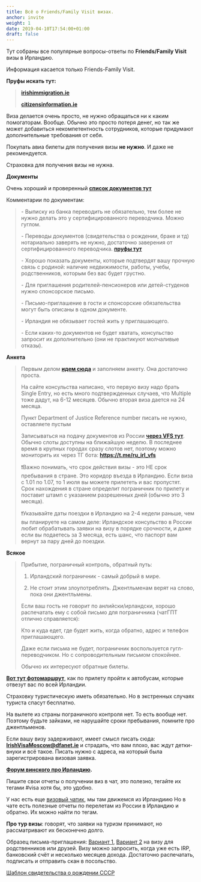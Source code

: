 ```yaml
---
title: Всё о Friends/Family Visit визах.
anchor: invite
weight: 1
date: 2019-04-10T17:54:00+01:00
draft: false
---
```

Тут собраны все популярные вопросы-ответы по **Friends/Family Visit** визы в Ирландию.

Информация касается только Friends-Family Visit.



**Пруфы искать тут:** 

> **[irishimmigration.ie](https://www.irishimmigration.ie/coming-to-visit-ireland/how-to-apply-for-a-short-stay-c-visit-tourist-visa/visit-family-friend-visa/)**
>
> **[citizensinformation.ie](https://www.citizensinformation.ie/en/moving-country/visas-for-ireland/visas-for-tourists-visiting-ireland/#0ab9c9)**

Виза делается очень просто, не нужно обращаться ни к каким помогаторам. Вообще. Обычно это просто потеря денег, но так же может добавиться некомпетентность сотрудников, которые придумают дополнительные требования от себя.

Покупать авиа билеты для получения визы **не нужно**. И даже не рекомендуется. 

Страховка для получения визы не нужна.

**Документы**

Очень хороший и проверенный **[список документов тут](https://t.me/valimizie/52665)**

[](https://t.me/valimizie/52665)Комментарии по документам: 

> \- Выписку из банка переводить не обязательно, тем более не нужно делать это у сертифицированного переводчика. Можно гуглом.
>
> \- Переводы документов (свидетельства о рождении, браке и тд) нотариально заверять не нужно, достаточно заверения от сертифицированного переводчика. **[пруфы тут](https://t.me/irlnd/476988)**
>
> \- Хорошо показать документы, которые подтвердят вашу прочную связь с родиной: наличие недвижимости, работы, учебы, родственников, которым без вас будет грустно.
>
> \- Для приглашения родителей-пенсионеров или детей-студенов нужно спонсорское письмо.
>
> \- Письмо-приглашение в гости и спонсорские обязательства могут быть описаны в одном документе.
>
> \- Ирландия не обязывает гостей жить у приглашающего.
>
> \- Если каких-то документов не будет хватать, консульство запросит их дополнительно (они не практикуют молчаливые отказы).

**Анкета**

> Первым делом **[идем сюда](https://www.visas.inis.gov.ie/avats/OnlineHome.aspx)** и заполняем анкету. Она достаточно проста. 
>
> На сайте консульства написано, что первую визу надо брать Single Entry, но есть много подтвержденных случаев, что Multiple тоже дадут, на 6-12 месяцев. Обычно вторая виза дается на 24 месяца. 
>
> Пункт Department of Justice Reference number писать не нужно, оставляете пустым
>
> Записываться на подачу документов из России **[через VFS тут](https://visa.vfsglobal.com/rus/en/irl/book-an-appointment)**. Обычно слоты доступны на ближайшую неделю. В последнее время в крупных городах сразу слотов нет, поэтому можно мониторить их через ТГ бота: **<https://t.me/ru_irl_vfs>**[](https://t.me/ru_irl_vfs)
>
> ❗️Важно понимать, что срок действия визы - это НЕ срок пребывания в стране. Это коридор въезда в Ирландию. Если виза с 1.01 по 1.07, то 1 июля вы можете прилететь и вас пропустят. Срок нахождения в стране определит пограничник по прилету и поставит штамп с указанием разрешенных дней (обычно это 3 месяца).
>
> ❗️Указывайте даты поездки в Ирландию на 2-4 недели раньше, чем вы планируете на самом деле: Ирландское консульство в России любит обрабатывать заявки на визу в порядке срочности, и даже если вы подаетесь за 3 месяца, есть шанс, что паспорт вам вернут за пару дней до поездки.



**Всякое**

> Прибытие, пограничный контроль, обратный путь:
>
> 1) Ирландский пограничник - самый добрый в мире. 
>
> 2) Не стоит этим злоупотреблять. Джентльменам верят на слово, пока они джентльмены.
>
> Если ваш гость не говорит по анлийски/ирландски, хорошо распечатать ему с собой письмо для пограничника (чатГПТ отлично справляется): 
>
> Кто и куда едет, где будет жить, когда обратно, адрес и телефон приглашающего. 
>
> Даже если письма не будет, пограничник воспользуется гугл-переводчиком. Но с сопроводительным письмом спокойнее.
>
> Обычно их интересуют обратные билеты.



**[Вот тут  фотомаршрут](https://t.me/lifaeta_exile/1063)**, как по прилету пройти к автобусам, которые отвезут вас по всей Ирландии.

Страховку туристическую иметь обязательно. Но в экстренных случаях туриста спасут бесплатно.

На вылете из страны пограничного контроля нет. То есть вообще нет. Поэтому будьте зайками, не нарушайте сроки пребывания, помните про джентльменов.

Если вашу визу задерживают, имеет смысл писать сюда: **[IrishVisaMoscow@dfanet.ie](mailto:IrishVisaMoscow@dfanet.ie)** и страдать, что вам плохо, вас ждут детки-внуки и всё такое. Писать нужно с адреса, на который была зарегистрирована визовая заявка.

**[Форум винского про Ирландию](https://forum.awd.ru/viewforum.php?f=1187).**

Пишите свои отчеты о получении виз в чат, это полезно, тегайте их тегами #visa хотя бы, это удобно.

У нас есть еще [визовый чатик](https://t.me/valimizie), мы там движемся из Ирландиию Но в чате есть полезные отчеты по перелетам из России в Ирландию и обратно. Их можно найти по тегам.

**Про тур визы**: говорят, что заявки на туризм принимают, но рассматривают их бесконечно долго.

Образец письма-приглашения: [Вариант 1](/Invitation_Generic.docx), [Вариант 2](/Invitation.docx) на визу для родственников или друзей. Визу можно запросить, когда уже есть IRP, банковский счёт и несколько месяцев дохода. Достаточно распечатать, подписать и отправить скан в посольство.

[Шаблон свидетельства о рождении СССР](/USSR_Birth_Certificate_Template.doc)
